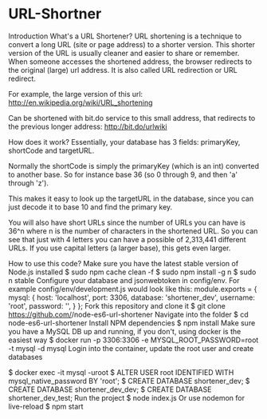 # URL-Shortner
Introduction
What's a URL Shortener?
URL shortening is a technique to convert a long URL (site or page address) to a shorter version. This shorter version of the URL is usually cleaner and easier to share or remember. When someone accesses the shortened address, the browser redirects to the original (large) url address. It is also called URL redirection or URL redirect.

For example, the large version of this url: http://en.wikipedia.org/wiki/URL_shortening

Can be shortened with bit.do service to this small address, that redirects to the previous longer address: http://bit.do/urlwiki

How does it work?
Essentially, your database has 3 fields: primaryKey, shortCode and targetURL.

Normally the shortCode is simply the primaryKey (which is an int) converted to another base. So for instance base 36 (so 0 through 9, and then 'a' through 'z').

This makes it easy to look up the targetURL in the database, since you can just decode it to base 10 and find the primary key.

You will also have short URLs since the number of URLs you can have is 36^n where n is the number of characters in the shortened URL. So you can see that just with 4 letters you can have a possible of 2,313,441 different URLs. If you use capital letters (a larger base), this gets even larger.

How to use this code?
Make sure you have the latest stable version of Node.js installed
$ sudo npm cache clean -f
$ sudo npm install -g n
$ sudo n stable
Configure your database and jsonwebtoken in config/env. For example config/env/development.js would look like this:
module.exports = {
  mysql: {
    host: 'localhost',
    port: 3306,
    database: 'shortener_dev',
    username: 'root',
    password: '',
  }
};
Fork this repository and clone it
$ git clone https://github.com/<your-user>/node-es6-url-shortener
Navigate into the folder
$ cd node-es6-url-shortener
Install NPM dependencies
$ npm install
Make sure you have a MySQL DB up and running, if you don't, using docker is the easiest way
$ docker run -p 3306:3306 -e MYSQL_ROOT_PASSWORD=root -t mysql -d mysql
Login into the container, update the root user and create databases

$ docker exec -it <CONTAINER ID> mysql -uroot
$ ALTER USER root IDENTIFIED WITH mysql_native_password BY 'root';
$ CREATE DATABASE shortener_dev;
$ CREATE DATABASE shortener_dev_dev;
$ CREATE DATABASE shortener_dev_test;
Run the project
$ node index.js
Or use nodemon for live-reload
$ npm start
